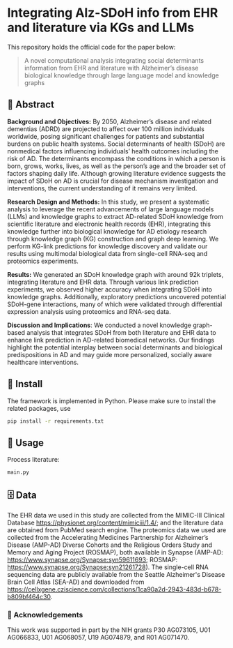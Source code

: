 # Integrating Alz-SDoH info from EHR and literature via KGs and LLMs 
This repository holds the official code for the paper below:
> A novel computational analysis integrating social determinants information from EHR and literature with Alzheimer’s disease biological knowledge through large language model and knowledge graphs

## 🦸‍ Abstract
**Background and Objectives:** By 2050, Alzheimer’s disease and related dementias (ADRD) are projected to affect over 100 million individuals worldwide, posing significant challenges for patients and substantial burdens on public health systems. Social determinants of health (SDoH) are nonmedical factors influencing individuals’ health outcomes including the risk of AD. The determinants encompass the conditions in which a person is born, grows, works, lives, as well as the person’s age and the broader set of factors shaping daily life. Although growing literature evidence suggests the impact of SDoH on AD is crucial for disease mechanism investigation and interventions, the current understanding of it remains very limited.

**Research Design and Methods:** In this study, we present a systematic analysis to leverage the recent advancements of large language models (LLMs) and knowledge graphs to extract AD-related SDoH knowledge from scientific literature and electronic health records (EHR), integrating this knowledge further into biological knowledge for AD etiology research through knowledge graph (KG) construction and graph deep learning. We perform KG-link predictions for knowledge discovery and validate our results using multimodal biological data from single-cell RNA-seq and proteomics experiments. 

**Results:** We generated an SDoH knowledge graph with around 92k triplets, integrating literature and EHR data. Through various link prediction experiments, we observed higher accuracy when integrating SDoH into knowledge graphs. Additionally, exploratory predictions uncovered potential SDoH-gene interactions, many of which were validated through differential expression analysis using proteomics and RNA-seq data. 

**Discussion and Implications**: We conducted a novel knowledge graph-based analysis that integrates SDoH from both literature and EHR data to enhance link prediction in AD-related biomedical networks. Our findings highlight the potential interplay between social determinants and biological predispositions in AD and may guide more personalized, socially aware healthcare interventions.

## 📝 Install
The framework is implemented in Python. Please make sure to install the related packages, use
```bash
pip install -r requirements.txt
```

## 🔨 Usage
Process literature:
```cmd
main.py
```


## :file_cabinet: Data
The EHR data we used in this study are collected from the MIMIC-III Clinical Database <https://physionet.org/content/mimiciii/1.4/>; and the literature data are obtained from PubMed search engine. The proteomics data we used are collected from the Accelerating Medicines Partnership for Alzheimer’s Disease (AMP-AD) Diverse Cohorts and the Religious Orders Study and Memory and Aging Project (ROSMAP), both available in Synapse (AMP-AD: https://www.synapse.org/Synapse:syn59611693; ROSMAP: https://www.synapse.org/Synapse:syn21261728). The single-cell RNA sequencing data are publicly available from the Seattle Alzheimer's Disease Brain Cell Atlas (SEA-AD) and downloaded from https://cellxgene.cziscience.com/collections/1ca90a2d-2943-483d-b678-b809bf464c30. 

        
### 🤝 Acknowledgements
This work was supported in part by the NIH grants P30 AG073105, U01 AG066833, U01 AG068057, U19 AG074879, and R01 AG071470.

